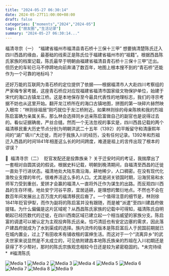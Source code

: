 ```yaml
---
title: "2024-05-27 06:30:14"
date: 2024-05-27T11:00:00+08:00
draft: false
categories: ["moments","2024","2024-05"]
tags: ["朋友圈","生活记录"]
summary: "2024-05-27 06:30:14..."
---
```


福清寻宗（一）
​
“​福建省福州市福清县青石桥十三保十三甲”
​
​想要搞清楚陈氏迁入四川西昌的缘由，最基础的线索正是陈氏位于福建省福州市的“祖籍”。根据西昌陈氏家族的档案记载，陈氏最早于明朝由福建省福清县青石桥十三保十三甲”迁出。但历史的车轮已马不停蹄地向前奔涌了数百年，地图上根本搜不到的“青石桥”还能作为一个可靠的地标吗？

还好万能的互联网为青石桥的定位提供了依据——根据福清市人大赴四川考察组的严家梅专家考据，这座青石桥应对应现福建省福清市国家级文物保护单位，始建于宋代的海口古镇龙江桥。这是本地保存至今最具代表性的地理标志，我们的寻宗考据不妨也从这里开始。
​
​翻开龙江桥所在的海口古镇地图，拼图的第一块碎片赫然映入眼帘：“林则徐祖居”刚巧就位于龙江桥附近。如果林则徐的母亲陈帙和我的烈祖陈启富确为亲属关系，那么林会选择同乡远亲陈启富做自己的副官也是说得过去的。看似证据确凿，严丝合缝。然而一个无法忽视的事实是，四川西昌记载的两个福清移民重大历史节点分别为明朝洪武二十五年（1392）的平叛留守和清康熙年间的“湖广填川”大迁徙，而对于我族入川的经历，没有任何记录。​1392年和烈祖迁入西昌的时间1841年相差这么长的时间跨度，难道是祖上的言传出现了根本的谬误？

🌅
​
​福清寻宗（二）
​
贬官发配还是投靠族亲？
​
​关于迁安时间的考证，我揣摩出了一套相对自圆其说的假说。根据史料记载，明朝到晚清期间，自福清至西昌的迁徙一直处于行进状态。福清地处大陆东南沿海，耕地稀少，人口稠密。在没有现代化渔牧业支撑的年代，很难养活这么多的人口。尤其是闭关锁国时期，沿海贸易和水师军力受到重创，爱拼才会赢的福清人一直将外迁作为谋生的出路。
​
​而反观四川西昌的生存环境，地处安宁河谷平原，宜居适耕，是理想的繁衍地点。不然也不会在数百年间发展出上百万庞大的福清移民后裔了。
​
一个值得注意的细节是，​林则徐1841年贬官伊犁，而作为副将的陈启富并没有跟随，而是被“派遣”至四川建昌府做提辖。为什么偏偏是这片区域呢？从西昌陈氏家族的记载中可得知，福清陈氏自明朝起已经历数代的迁徙，在四川西南区域已建立起一个相当威望的家族分支。陈启富的调遣可以被认定为主观投奔陈氏远亲。恰巧清廷也有安定边塞的需求，因此落户建昌府就成为了水到渠成的选择。
​
​族内流传的版本是陈启富后人于民国前期就已在城内置业，过上了有田收禾有铺收租的富绅生活。而这对于一个“流离异乡”的武夫世家来说显然是不太成立的，可见依附建昌本地陈氏族亲的烈祖在入川初期还是获得了不少帮衬，那时的陈氏宗族观念相较今日还是较为紧密稳固的。
​
​*未完待续 *
​
​#福清陈氏

![Media 1](/Moments/photos/2024-05-27/202405270630140.jpg)
![Media 2](/Moments/photos/2024-05-27/202405270630141.jpg)
![Media 3](/Moments/photos/2024-05-27/202405270630142.jpg)
![Media 4](/Moments/photos/2024-05-27/202405270630143.jpg)
![Media 5](/Moments/photos/2024-05-27/202405270630144.jpg)
![Media 6](/Moments/photos/2024-05-27/202405270630145.jpg)
![Media 7](/Moments/photos/2024-05-27/202405270630146.jpg)
![Media 8](/Moments/photos/2024-05-27/202405270630147.jpg)
![Media 9](/Moments/photos/2024-05-27/202405270630148.jpg)

